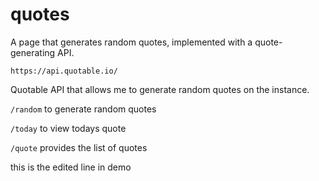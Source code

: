 # quotes
A page that generates random quotes, implemented with a quote-generating API.


```https://api.quotable.io/```


Quotable API that allows me to generate random quotes on the instance.

```/random``` to generate random quotes

```/today``` to view todays quote

```/quote``` provides the list of quotes

this is the edited line in demo